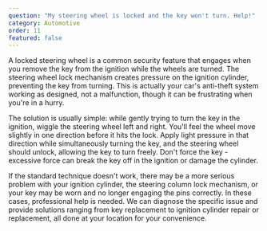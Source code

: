 ```yaml
---
question: "My steering wheel is locked and the key won't turn. Help!"
category: Automotive
order: 11
featured: false
---
```


A locked steering wheel is a common security feature that engages when you remove the key from the ignition while the wheels are turned. The steering wheel lock mechanism creates pressure on the ignition cylinder, preventing the key from turning. This is actually your car's anti-theft system working as designed, not a malfunction, though it can be frustrating when you're in a hurry.

The solution is usually simple: while gently trying to turn the key in the ignition, wiggle the steering wheel left and right. You'll feel the wheel move slightly in one direction before it hits the lock. Apply light pressure in that direction while simultaneously turning the key, and the steering wheel should unlock, allowing the key to turn freely. Don't force the key - excessive force can break the key off in the ignition or damage the cylinder.

If the standard technique doesn't work, there may be a more serious problem with your ignition cylinder, the steering column lock mechanism, or your key may be worn and no longer engaging the pins correctly. In these cases, professional help is needed. We can diagnose the specific issue and provide solutions ranging from key replacement to ignition cylinder repair or replacement, all done at your location for your convenience.
